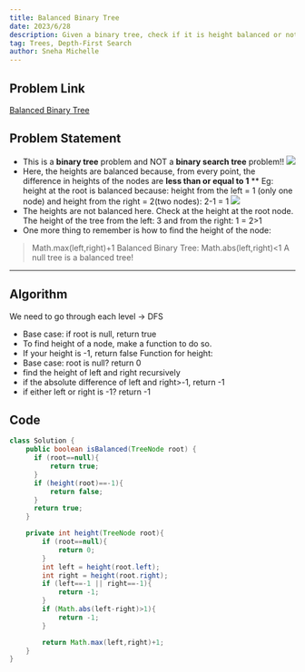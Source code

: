 ```yaml
---
title: Balanced Binary Tree
date: 2023/6/28
description: Given a binary tree, check if it is height balanced or not. 
tag: Trees, Depth-First Search
author: Sneha Michelle
---
```

## Problem Link
[Balanced Binary Tree](https://leetcode.com/problems/balanced-binary-tree/)

## Problem Statement 
* This is a **binary tree** problem and NOT a **binary search tree** problem!!
![](https://assets.leetcode.com/uploads/2020/10/06/balance_1.jpg)
* Here, the heights are balanced because, from every point, the difference in heights of the nodes are **less than or equal to 1** 
** Eg: height at the root is balanced because: height from the left = 1 (only one node) and height from the right = 2(two nodes): 2-1 = 1
![](https://assets.leetcode.com/uploads/2020/10/06/balance_2.jpg)
* The heights are not balanced here. Check at the height at the root node. The height of the tree from the left: 3 and from the right: 1 = 2>1
* One more thing to remember is how to find the height of the node:
> Math.max(left,right)+1
> Balanced Binary Tree: Math.abs(left,right)<1
> A null tree is a balanced tree!
---

## Algorithm 
We need to go through each level -> DFS
* Base case: if root is null, return true
* To find height of a node, make a function to do so. 
* If your height is -1, return false 
Function for height:
* Base case: root is null? return 0 
* find the height of left and right recursively
* if the absolute difference of left and right>-1, return -1
* if either left or right is -1? return -1


## Code 
```java
class Solution {
    public boolean isBalanced(TreeNode root) {
      if (root==null){
          return true;
      }
      if (height(root)==-1){
          return false;
      }
      return true;
    }

    private int height(TreeNode root){
        if (root==null){
            return 0;
        }
        int left = height(root.left);
        int right = height(root.right);
        if (left==-1 || right==-1){
            return -1;
        }
        if (Math.abs(left-right)>1){
            return -1;
        }

        return Math.max(left,right)+1;
    }
}
```